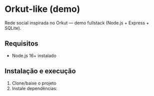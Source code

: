 # Orkut-like (demo)

Rede social inspirada no Orkut — demo fullstack (Node.js + Express + SQLite).

## Requisitos
- Node.js 16+ instalado

## Instalação e execução
1. Clone/baixe o projeto
2. Instale dependências:
